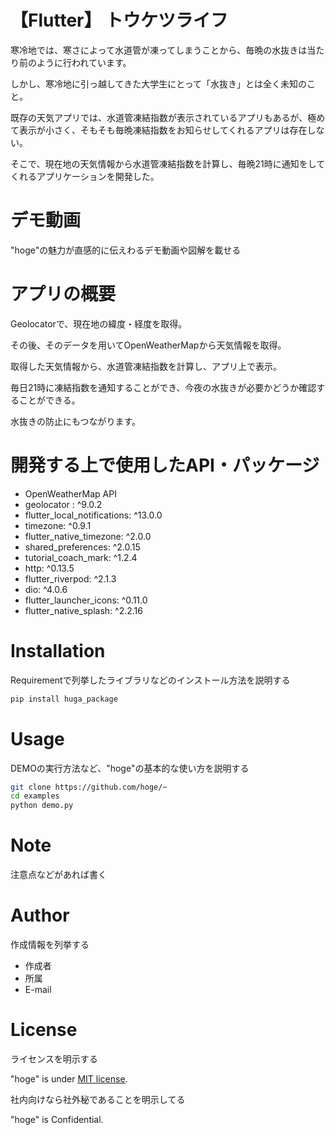 # 【Flutter】 トウケツライフ

寒冷地では、寒さによって水道管が凍ってしまうことから、毎晩の水抜きは当たり前のように行われています。

しかし、寒冷地に引っ越してきた大学生にとって「水抜き」とは全く未知のこと。

既存の天気アプリでは、水道管凍結指数が表示されているアプリもあるが、極めて表示が小さく、そもそも毎晩凍結指数をお知らせしてくれるアプリは存在しない。

そこで、現在地の天気情報から水道管凍結指数を計算し、毎晩21時に通知をしてくれるアプリケーションを開発した。

# デモ動画

"hoge"の魅力が直感的に伝えわるデモ動画や図解を載せる

# アプリの概要

Geolocatorで、現在地の緯度・経度を取得。

その後、そのデータを用いてOpenWeatherMapから天気情報を取得。

取得した天気情報から、水道管凍結指数を計算し、アプリ上で表示。

毎日21時に凍結指数を通知することができ、今夜の水抜きが必要かどうか確認することができる。

水抜きの防止にもつながります。

# 開発する上で使用したAPI・パッケージ

* OpenWeatherMap API
* geolocator : ^9.0.2
* flutter_local_notifications: ^13.0.0
* timezone: ^0.9.1
* flutter_native_timezone: ^2.0.0
* shared_preferences: ^2.0.15
* tutorial_coach_mark: ^1.2.4
* http: ^0.13.5
* flutter_riverpod: ^2.1.3
* dio: ^4.0.6
* flutter_launcher_icons: ^0.11.0
* flutter_native_splash: ^2.2.16

# Installation

Requirementで列挙したライブラリなどのインストール方法を説明する

```bash
pip install huga_package
```

# Usage

DEMOの実行方法など、"hoge"の基本的な使い方を説明する

```bash
git clone https://github.com/hoge/~
cd examples
python demo.py
```

# Note

注意点などがあれば書く

# Author

作成情報を列挙する

* 作成者
* 所属
* E-mail

# License
ライセンスを明示する

"hoge" is under [MIT license](https://en.wikipedia.org/wiki/MIT_License).

社内向けなら社外秘であることを明示してる

"hoge" is Confidential.